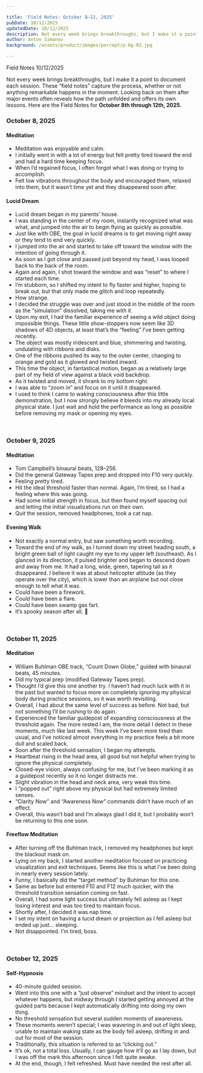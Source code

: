 ```yaml
---

title: 'Field Notes: October 8–12, 2025'
pubDate: 10/12/2025
updatedDate: 10/12/2025
description: Not every week brings breakthroughs, but I make it a point to document each session. These “field notes” capture the process, whether or not anything remarkable happens in the moment. Looking back on them after major events often reveals how the path unfolded and offers its own lessons. Here are the Field Notes for <strong>October 8th through 12th, 2025.</strong>
author: Anton Simanov
background: /assets/product/images/percept/p-bg-03.jpg

---
```


<div class="bsln-card m-b-1">  
<div class="bsln-card__header">  
    <span class="bsln-card__title">Field Notes</span>  
    <span class="bsln-card__info">10/12/2025</span>  
</div>  

<div class="bsln-card__body">  
    <p style="margin-bottom: 0;">Not every week brings breakthroughs, but I make it a point to document each session. These “field notes” capture the process, whether or not anything remarkable happens in the moment. Looking back on them after major events often reveals how the path unfolded and offers its own lessons. Here are the Field Notes for <strong>October 8th through 12th, 2025.</strong></p>  
</div>  
</div>  

### October 8, 2025

#### Meditation

* Meditation was enjoyable and calm.
* I initially went in with a lot of energy but felt pretty tired toward the end and had a hard time keeping focus.
* When I’d regained focus, I often forgot what I was doing or trying to accomplish.
* Felt low vibrations throughout the body and encouraged them, relaxed into them, but it wasn’t time yet and they disappeared soon after.

#### Lucid Dream

* Lucid dream began in my parents’ house.
* I was standing in the center of my room, instantly recognized what was what, and jumped into the air to begin flying as quickly as possible.
* Just like with OBE, the goal in lucid dreams is to get moving right away or they tend to end very quickly.
* I jumped into the air and started to take off toward the window with the intention of going through it.
* As soon as I got close and passed just beyond my head, I was looped back to the back of the room.
* Again and again, I shot toward the window and was “reset” to where I started each time.
* I’m stubborn, so I shifted my intent to fly faster and higher, hoping to break out, but that only made me glitch and loop repeatedly.
* How strange.
* I decided the struggle was over and just stood in the middle of the room as the “simulation” dissolved, taking me with it.
* Upon my exit, I had the familiar experience of seeing a wild object doing impossible things. These little show-stoppers now seem like 3D shadows of 4D objects, at least that’s the “feeling” I’ve been getting recently.
* The object was mostly iridescent and blue, shimmering and twisting, undulating with ribbons and disks.
* One of the ribbons pushed its way to the outer center, changing to orange and gold as it glowed and twisted inward.
* This time the object, in fantastical motion, began as a relatively large part of my field of view against a black void backdrop.
* As it twisted and moved, it shrank to my bottom right.
* I was able to “zoom in” and focus on it until it disappeared.
* I used to think I came to waking consciousness after this little demonstration, but I now strongly believe it bleeds into my already local physical state. I just wait and hold the performance as long as possible before removing my mask or opening my eyes.

<br>

### October 9, 2025

#### Meditation

* Tom Campbell’s binaural beats, 128–256.
* Did the general Gateway Tapes prep and dropped into F10 very quickly.
* Feeling pretty tired.
* Hit the ideal threshold faster than normal. Again, I’m tired, so I had a feeling where this was going.
* Had some initial strength in focus, but then found myself spacing out and letting the initial visualizations run on their own.
* Quit the session, removed headphones, took a cat nap.

#### Evening Walk

* Not exactly a normal entry, but saw something worth recording.
* Toward the end of my walk, as I turned down my street heading south, a bright green ball of light caught my eye to my upper left (southeast). As I glanced in its direction, it pulsed brighter and began to descend down and away from me. It had a long, wide, green, tapering tail as it disappeared. I believe it was at about helicopter altitude (as they operate over the city), which is lower than an airplane but not close enough to tell what it was.
* Could have been a firework.
* Could have been a flare.
* Could have been swamp gas fart.
* It’s spooky season after all. 👻

<br>

### October 11, 2025

#### Meditation

* William Buhlman OBE track, “Count Down Globe,” guided with binaural beats, 45 minutes.
* Did my typical prep (modified Gateway Tapes prep).
* Thought I’d give this one another try. I haven’t had much luck with it in the past but wanted to focus more on completely ignoring my physical body during practice sessions, so it was worth revisiting.
* Overall, I had about the same level of success as before. Not bad, but not something I’ll be rushing to do again.
* Experienced the familiar guidepost of expanding consciousness at the threshold again. The more rested I am, the more detail I detect in these moments, much like last week. This week I’ve been more tired than usual, and I’ve noticed almost everything in my practice feels a bit more dull and scaled back.
* Soon after the threshold sensation, I began my attempts.
* Heartbeat rising in the head area, all good but not helpful when trying to ignore the physical completely.
* Closed-eye vision, always confusing for me, but I’ve been marking it as a guidepost recently so it no longer distracts me.
* Slight vibration in the head and neck area, very weak this time.
* I “popped out” right above my physical but had extremely limited senses.
* “Clarity Now” and “Awareness Now” commands didn’t have much of an effect.
* Overall, this wasn’t bad and I’m always glad I did it, but I probably won’t be returning to this one soon.

#### Freeflow Meditation

* After turning off the Buhlman track, I removed my headphones but kept the blackout mask on.
* Lying on my back, I started another meditation focused on practicing visualization and exit techniques. Seems like this is what I’ve been doing in nearly every session lately.
* Funny, I basically did the “target method” by Buhlman for this one.
* Same as before but entered F10 and F12 much quicker, with the threshold transition sensation coming on fast.
* Overall, I had some light success but ultimately fell asleep as I kept losing interest and was too tired to maintain focus.
* Shortly after, I decided it was nap time.
* I set my intent on having a lucid dream or projection as I fell asleep but ended up just… sleeping.
* Not disappointed. I’m tired, boss.

<br>

### October 12, 2025

#### Self-Hypnosis

* 40-minute guided session.
* Went into this one with a “just observe” mindset and the intent to accept whatever happens, but midway through I started getting annoyed at the guided parts because I kept automatically drifting into doing my own thing.
* No threshold sensation but several sudden moments of awareness.
* These moments weren’t special; I was wavering in and out of light sleep, unable to maintain waking state as the body fell asleep, drifting in and out for most of the session.
* Traditionally, this situation is referred to as “clicking out.”
* It’s ok, not a total loss. Usually, I can gauge how it’ll go as I lay down, but I was off the mark this afternoon since I felt quite awake.
* At the end, though, I felt refreshed. Must have needed the rest after all.


